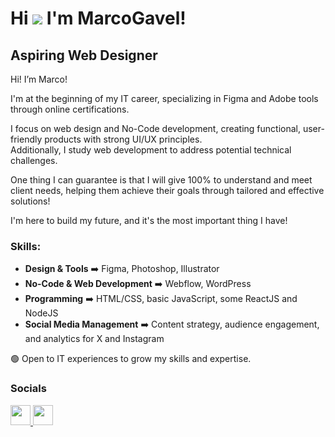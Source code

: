 Hi ![](https://user-images.githubusercontent.com/18350557/176309783-0785949b-9127-417c-8b55-ab5a4333674e.gif) I'm MarcoGavel!
=====================================================================================================================================

Aspiring Web Designer  
----------------------  

Hi! I’m Marco!  

I'm at the beginning of my IT career, specializing in Figma and Adobe tools through online certifications.  

I focus on web design and No-Code development, creating functional, user-friendly products with strong UI/UX principles.   
Additionally, I study web development to address potential technical challenges.   

One thing I can guarantee is that I will give 100% to understand and meet client needs, helping them achieve their goals through tailored and effective solutions!   

I'm here to build my future, and it's the most important thing I have!   

### Skills:  

- **Design & Tools** ➡️ Figma, Photoshop, Illustrator  
- **No-Code & Web Development** ➡️ Webflow, WordPress  
- **Programming** ➡️ HTML/CSS, basic JavaScript, some ReactJS and NodeJS  
- **Social Media Management** ➡️ Content strategy, audience engagement, and analytics for X and Instagram  

🟢 Open to IT experiences to grow my skills and expertise.  

### Socials  

<p align="left">
  <a href="https://www.github.com/MarcoGavel" target="_blank" rel="noreferrer">
    <picture>
      <source media="(prefers-color-scheme: dark)" srcset="https://raw.githubusercontent.com/danielcranney/readme-generator/main/public/icons/socials/github-dark.svg" />
      <source media="(prefers-color-scheme: light)" srcset="https://raw.githubusercontent.com/danielcranney/readme-generator/main/public/icons/socials/github.svg" />
      <img src="https://raw.githubusercontent.com/danielcranney/readme-generator/main/public/icons/socials/github.svg" width="32" height="32" />
    </picture>
  </a>
  <a href="https://www.linkedin.com/in/marcogavel" target="_blank" rel="noreferrer">
    <picture>
      <source media="(prefers-color-scheme: dark)" srcset="https://raw.githubusercontent.com/danielcranney/readme-generator/main/public/icons/socials/linkedin-dark.svg" />
      <source media="(prefers-color-scheme: light)" srcset="https://raw.githubusercontent.com/danielcranney/readme-generator/main/public/icons/socials/linkedin.svg" />
      <img src="https://raw.githubusercontent.com/danielcranney/readme-generator/main/public/icons/socials/linkedin.svg" width="32" height="32" />
    </picture>
  </a>
</p>
